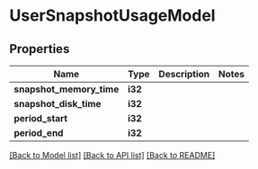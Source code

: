 # UserSnapshotUsageModel

## Properties

Name | Type | Description | Notes
------------ | ------------- | ------------- | -------------
**snapshot_memory_time** | **i32** |  | 
**snapshot_disk_time** | **i32** |  | 
**period_start** | **i32** |  | 
**period_end** | **i32** |  | 

[[Back to Model list]](../README.md#documentation-for-models) [[Back to API list]](../README.md#documentation-for-api-endpoints) [[Back to README]](../README.md)


